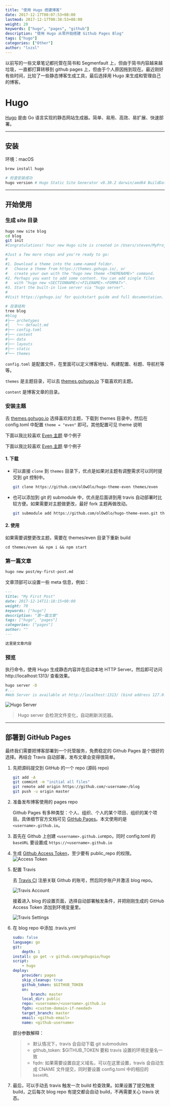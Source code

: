 ```yaml
---
title: "使用 Hugo 搭建博客"
date: 2017-12-17T00:07:53+08:00
lastmod: 2017-12-17T00:38:53+08:00
weight: 20
keywords: ["hugo", "pages", "github"]
description: "使用 Hugo 从零开始搭建 Github Pages Blog"
tags: ["hugo"]
categories: ["Other"]
author: "lxzxl"
---
```


以前写的一些文章笔记都托管在简书和 Segmenfault 上，但由于简书内容越来越垃圾，一直都打算转移到 github pages 上，但由于个人原因拖到现在。最近刚好有些时间，比较了一些静态博客生成工具，最后选择用 Hugo 来生成和管理自己的博客。

<!--more-->

# Hugo

[Hugo](https://gohugo.io/) 是由 Go 语言实现的静态网站生成器。简单、易用、高效、易扩展、快速部署。

---

## 安装

环境：macOS

```bash
brew install hugo

# 检查安装成功
hugo version # Hugo Static Site Generator v0.30.2 darwin/amd64 BuildDate: 2017-12-13T17:35:33+08:00
```

---

## 开始使用

### 生成 site 目录

```bash
hugo new site blog
cd blog
git init
#Congratulations! Your new Hugo site is created in /Users/steven/MyProjects/Demo/blog.

#Just a few more steps and you're ready to go:
#
#1. Download a theme into the same-named folder.
#   Choose a theme from https://themes.gohugo.io/, or
#   create your own with the "hugo new theme <THEMENAME>" command.
#2. Perhaps you want to add some content. You can add single files
#   with "hugo new <SECTIONNAME>/<FILENAME>.<FORMAT>".
#3. Start the built-in live server via "hugo server".
#
#Visit https://gohugo.io/ for quickstart guide and full documentation.

# 目录结构
tree blog
#blog
#├── archetypes
#│   └── default.md
#├── config.toml
#├── content
#├── data
#├── layouts
#├── static
#└── themes
```

`config.toml` 是配置文件，在里面可以定义博客地址、构建配置、标题、导航栏等等。

`themes` 是主题目录，可以去 [themes.gohugo.io](http://themes.gohugo.io/) 下载喜欢的主题。

`content` 是博客文章的目录。

### 安装主题

去 [themes.gohugo.io](http://themes.gohugo.io/) 选择喜欢的主题，下载到 themes 目录中，然后在 config.toml 中配置 `theme = "even"` 即可。其他配置可见 theme 说明

下面以我比较喜欢 [Even 主题](https://themes.gohugo.io/hugo-theme-even/) 举个例子

下面以我比较喜欢 [Even 主题](https://themes.gohugo.io/hugo-theme-even/) 举个例子

#### 1. 下载

* 可以直接 `clone` 到 `themes` 目录下，优点是如果对主题有调整需求可以同时提交到 git 控制中。

    ```bash
    git clone https://github.com/olOwOlo/hugo-theme-even themes/even
    ```

* 也可以添加到 git 的 submodule 中，优点是后面讲到用 travis 自动部署时比较方便。如果需要对主题做更改，最好 fork 主题再做改动。

    ```bash
    git submodule add https://github.com/olOwOlo/hugo-theme-even.git themes/even
    ```

#### 2. 使用

如果需要调整更改主题，需要在 themes/even 目录下重新 build

`cd themes/even && npm i && npm start`

### 第一篇文章

```bash
hugo new post/my-first-post.md
```

文章顶部可以设置一些 meta 信息，例如：

```markdown
---
title: "My First Post"
date: 2017-12-14T11:18:15+08:00
weight: 70
keywords: ["hugo"]
description: "第一篇文章"
tags: ["hugo", "pages"]
categories: ["pages"]
author: ""
---

这里是文章内容
```

### 预览

执行命令，使用 Hugo 生成静态内容并在启动本地 HTTP Server。然后即可访问 http://localhost:1313/ 查看效果。

```bash
hugo server -D
#...
#Web Server is available at http://localhost:1313/ (bind address 127.0.0.1)
```

![Hugo Server](/images/start-hugo/server.png)

> Hugo server 会检测文件变化，自动刷新浏览器。

---

## 部署到 GitHub Pages

最终我们需要把博客部署到一个托管服务，免费稳定的 Github Pages 是个很好的选择。再结合 Travis 自动部署，发布文章会变得很简单。

1. 先把源码提交到 GitHub 的一个 repo (源码 repo)

    ```bash
    git add -A
    git commint -m "initial all files"
    git remote add origin https://github.com/<username>/blog
    git push -u origin master
    ```

2. 准备发布博客使用的 pages repo

    Github Pages 有多种类型：个人、组织、个人的某个项目、组织的某个项目。具体细节官方文档可见 [GitHub Pages](https://help.github.com/articles/user-organization-and-project-pages/)。本文使用的是 `<username>.github.io`。

3. 首先在 Github 上创建 `<username>.github.io`repo，同时 config.toml 的 `baseURL` 要设置成 `https://<username>.github.io`

4. 生成 [Github Access Token](https://github.com/settings/tokens/new)，至少要有 public_repo 的权限。![Access Token](/images/start-hugo/access-token.png)

5. 配置 Travis

    去 [Travis CI](https://travis-ci.org/) 注册关联 Github 的账号，然后同步账户并激活 blog repo。

    ![Travis Account](/images/start-hugo/travis-account.png)

    接着进入 blog 的设置页面，选择自动部署触发条件，并把刚刚生成的 GitHub Access Token 添加到环境变量里。

    ![Travis Settings](/images/start-hugo/travis-settings.png)

6. 在 blog repo 中添加 .travis.yml

    ```yaml
    sudo: false
    language: go
    git:
        depth: 1
    install: go get -v github.com/gohugoio/hugo
    script:
        - hugo
    deploy:
        provider: pages
        skip_cleanup: true
        github_token: $GITHUB_TOKEN
        on:
            branch: master
        local_dir: public
        repo: <username>/<username>.github.io
        fqdn: <custom-domain-if-needed>
        target_branch: master
        email: <github-email>
        name: <github-username>
    ```

    部分参数解释：

    > * 默认情况下，travis 会自动下载 git submodules
    > * github_token: $GITHUB_TOKEN 要和 travis 设置的环境变量名一致
    > * fqdn: 如果需要设置自定义域名，可以在这里设置，travis 会自动生成 CNAME 文件提交，同时要设置 config.toml 中的相应的 `baseURL`

7. 最后，可以手动去 travis 触发一次 build 检查效果。如果设置了提交触发 build，之后每次 blog repo 有提交都会自动 build，不再需要关心 travis 状态。
